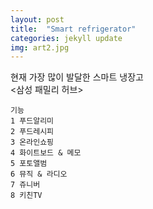 ```yaml
---
layout: post
title:  "Smart refrigerator"
categories: jekyll update
img: art2.jpg
---
```

현재 가장 많이 발달한 스마트 냉장고   
<삼성 패밀리 허브>

~~~~
기능  
1 푸드알리미   
2 푸드레시피   
3 온라인쇼핑   
4 화이트보드 & 메모   
5 포토앨범   
6 뮤직 & 라디오   
7 쥬니버   
8 키친TV   
~~~~
